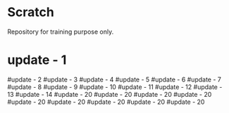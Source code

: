 # Scratch
Repository for training purpose only.
# update - 1
#update - 2
#update - 3
#update - 4
#update - 5
#update - 6
#update - 7
#update - 8
#update - 9
#update - 10
#update - 11
#update - 12
#update - 13
#update - 14
#update - 20
#update - 20
#update - 20
#update - 20
#update - 20
#update - 20
#update - 20
#update - 20
#update - 20
